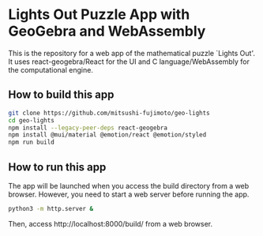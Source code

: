 # Lights Out Puzzle App with GeoGebra and WebAssembly
This is the repository for a web app of the mathematical puzzle `Lights Out'. It uses react-geogebra/React for the UI and C language/WebAssembly for the computational engine.

## How to build this app
```bash
git clone https://github.com/mitsushi-fujimoto/geo-lights
cd geo-lights
npm install --legacy-peer-deps react-geogebra
npm install @mui/material @emotion/react @emotion/styled
npm run build
```
## How to run this app
The app will be launched when you access the build directory from a web browser. 
However, you need to start a web server before running the app.
```bash
python3 -m http.server &
```
Then, access http://localhost:8000/build/ from a web browser.
